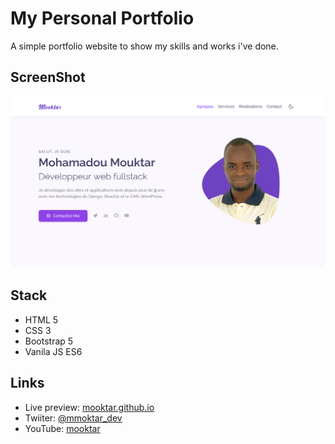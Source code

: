 # My Personal Portfolio

A simple portfolio website to show my skills and works i've done.



## ScreenShot
![](./screenshot.png)



## Stack

- HTML 5
- CSS 3
- Bootstrap 5
- Vanila JS ES6



## Links

- Live preview: [mooktar.github.io](https://mooktar.github.io)
- Twiiter: [@mmoktar_dev](https://www.twitter.com/mohmouktar)
- YouTube: [mooktar](https://www.youtube.com/channel/UC3nozpFIUR_8XJaDZphlBEQ)